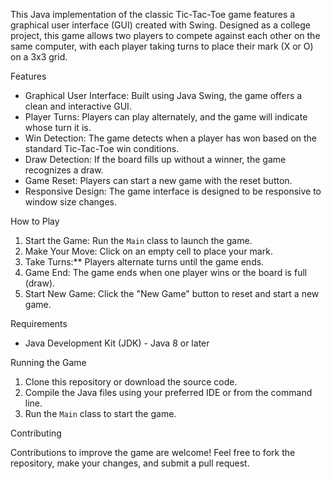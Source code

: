 This Java implementation of the classic Tic-Tac-Toe game features a graphical user interface (GUI) created with Swing. Designed as a college project, this game allows two players to compete against each other on the same computer, with each player taking turns to place their mark (X or O) on a 3x3 grid.

Features

- Graphical User Interface: Built using Java Swing, the game offers a clean and interactive GUI.
- Player Turns: Players can play alternately, and the game will indicate whose turn it is.
- Win Detection: The game detects when a player has won based on the standard Tic-Tac-Toe win conditions.
- Draw Detection: If the board fills up without a winner, the game recognizes a draw.
- Game Reset: Players can start a new game with the reset button.
- Responsive Design: The game interface is designed to be responsive to window size changes.

How to Play

1. Start the Game: Run the `Main` class to launch the game.
2. Make Your Move: Click on an empty cell to place your mark.
3. Take Turns:** Players alternate turns until the game ends.
4. Game End: The game ends when one player wins or the board is full (draw).
5. Start New Game: Click the "New Game" button to reset and start a new game.

Requirements

- Java Development Kit (JDK) - Java 8 or later

Running the Game

1. Clone this repository or download the source code.
2. Compile the Java files using your preferred IDE or from the command line.
3. Run the `Main` class to start the game.

Contributing

Contributions to improve the game are welcome! Feel free to fork the repository, make your changes, and submit a pull request.

